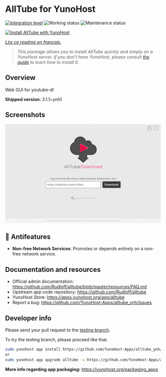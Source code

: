 <!--
N.B.: This README was automatically generated by https://github.com/YunoHost/apps/tree/master/tools/README-generator
It shall NOT be edited by hand.
-->

# AllTube for YunoHost

[![Integration level](https://dash.yunohost.org/integration/alltube.svg)](https://dash.yunohost.org/appci/app/alltube) ![Working status](https://ci-apps.yunohost.org/ci/badges/alltube.status.svg) ![Maintenance status](https://ci-apps.yunohost.org/ci/badges/alltube.maintain.svg)

[![Install AllTube with YunoHost](https://install-app.yunohost.org/install-with-yunohost.svg)](https://install-app.yunohost.org/?app=alltube)

*[Lire ce readme en français.](./README_fr.md)*

> *This package allows you to install AllTube quickly and simply on a YunoHost server.
If you don't have YunoHost, please consult [the guide](https://yunohost.org/#/install) to learn how to install it.*

## Overview

Web GUI for youtube-dl 

**Shipped version:** 3.1.1~ynh1

## Screenshots

![Screenshot of AllTube](./doc/screenshots/screenshot.png)

## :red_circle: Antifeatures

- **Non-free Network Services**: Promotes or depends entirely on a non-free network service.

## Documentation and resources

* Official admin documentation: <https://github.com/Rudloff/alltube/blob/master/resources/FAQ.md>
* Upstream app code repository: <https://github.com/Rudloff/alltube>
* YunoHost Store: <https://apps.yunohost.org/app/alltube>
* Report a bug: <https://github.com/YunoHost-Apps/alltube_ynh/issues>

## Developer info

Please send your pull request to the [testing branch](https://github.com/YunoHost-Apps/alltube_ynh/tree/testing).

To try the testing branch, please proceed like that.

``` bash
sudo yunohost app install https://github.com/YunoHost-Apps/alltube_ynh/tree/testing --debug
or
sudo yunohost app upgrade alltube -u https://github.com/YunoHost-Apps/alltube_ynh/tree/testing --debug
```

**More info regarding app packaging:** <https://yunohost.org/packaging_apps>
